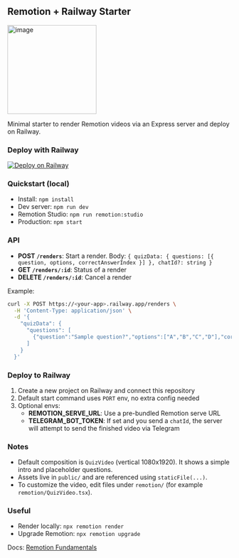 ## Remotion + Railway Starter

<img width="200" height="200" alt="image" src="https://github.com/user-attachments/assets/1838b517-8563-4398-b537-005e26052d38" />


Minimal starter to render Remotion videos via an Express server and deploy on Railway.

### Deploy with Railway

[![Deploy on Railway](https://railway.com/button.svg)](https://railway.com/template/aW47_j?referralCode=CREDITS)

### Quickstart (local)
- Install: `npm install`
- Dev server: `npm run dev`
- Remotion Studio: `npm run remotion:studio`
- Production: `npm start`

### API
- **POST `/renders`**: Start a render. Body: `{ quizData: { questions: [{ question, options, correctAnswerIndex }] }, chatId?: string }`
- **GET `/renders/:id`**: Status of a render
- **DELETE `/renders/:id`**: Cancel a render

Example:
```bash
curl -X POST https://<your-app>.railway.app/renders \
  -H 'Content-Type: application/json' \
  -d '{
    "quizData": {
      "questions": [
        {"question":"Sample question?","options":["A","B","C","D"],"correctAnswerIndex":0}
      ]
    }
  }'
```

### Deploy to Railway
1) Create a new project on Railway and connect this repository
2) Default start command uses `PORT` env, no extra config needed
3) Optional envs:
   - **REMOTION_SERVE_URL**: Use a pre-bundled Remotion serve URL
   - **TELEGRAM_BOT_TOKEN**: If set and you send a `chatId`, the server will attempt to send the finished video via Telegram

### Notes
- Default composition is `QuizVideo` (vertical 1080x1920). It shows a simple intro and placeholder questions.
- Assets live in `public/` and are referenced using `staticFile(...)`.
- To customize the video, edit files under `remotion/` (for example `remotion/QuizVideo.tsx`).

### Useful
- Render locally: `npx remotion render`
- Upgrade Remotion: `npx remotion upgrade`

Docs: [Remotion Fundamentals](https://www.remotion.dev/docs/the-fundamentals)

